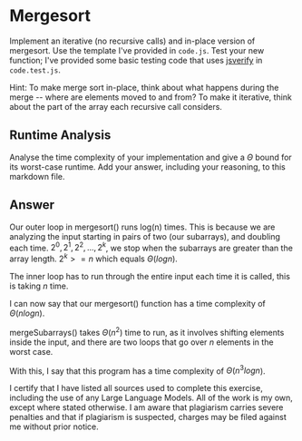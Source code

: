 # Mergesort

Implement an iterative (no recursive calls) and in-place version of mergesort.
Use the template I've provided in `code.js`. Test your new function; I've
provided some basic testing code that uses
[jsverify](https://jsverify.github.io/) in `code.test.js`.

Hint: To make merge sort in-place, think about what happens during the merge --
where are elements moved to and from? To make it iterative, think about the
part of the array each recursive call considers.

## Runtime Analysis

Analyse the time complexity of your implementation and give a $\Theta$ bound for
its worst-case runtime. Add your answer, including your reasoning, to this
markdown file.

## Answer

Our outer loop in mergesort() runs log(n) times. This is because we are analyzing the input starting in pairs of two (our subarrays), and doubling each time. $2^0, 2^1, 2^2, ..., 2^k$, we stop when the subarrays are greater than the array length. $2^k >= n$ which equals $\Theta(logn)$.

The inner loop has to run through the entire input each time it is called, this is taking $n$ time.

I can now say that our mergesort() function has a time complexity of $\Theta(nlogn)$.

mergeSubarrays() takes $\Theta(n^2)$ time to run, as it involves shifting elements inside the input, and there are two loops that go over $n$ elements in the worst case. 

With this, I say that this program has a time complexity of $\Theta(n^3logn$).

I certify that I have listed all sources used to complete this exercise, including the use of any Large Language Models. All of the work is my own, except where stated otherwise. I am aware that plagiarism carries severe penalties and that if plagiarism is suspected, charges may be filed against me without prior notice.
